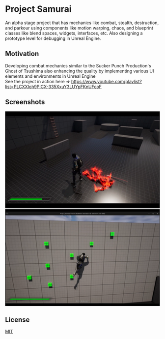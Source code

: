 # Project Samurai
An alpha stage project that has mechanics like combat, stealth, destruction, and parkour using components like motion warping, chaos, and blueprint classes like blend spaces, widgets, interfaces, etc. Also designing a prototype level for debugging in Unreal Engine.

## Motivation
Developing combat mechanics similar to the Sucker Punch Production's Ghost of Tsushima also enhancing the quality by implementing various UI elements and environments in Unreal Engine<br>
See the project in action here => https://www.youtube.com/playlist?list=PLCXXIoh9PICX-335XxuY3LUYpFKnUFcoF

## Screenshots
<img src="1.png" width="750">
<img src="2.png" width="750">

## License
[MIT](https://choosealicense.com/licenses/mit/)
